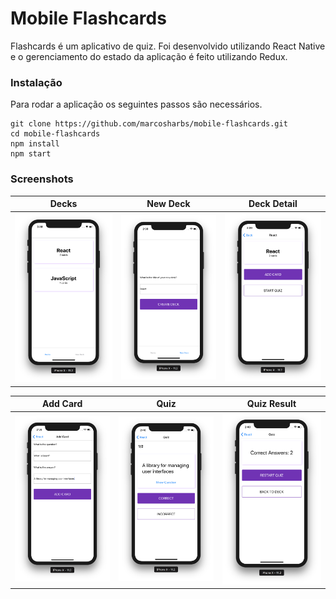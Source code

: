 # Mobile Flashcards

Flashcards é um aplicativo de quiz. Foi desenvolvido utilizando React Native e o gerenciamento do estado da aplicação é feito utilizando Redux.

### Instalação

Para rodar a aplicação os seguintes passos são necessários.

```
git clone https://github.com/marcosharbs/mobile-flashcards.git
cd mobile-flashcards
npm install
npm start
```

### Screenshots

Decks|New Deck|Deck Detail
-----|------------|------
<img src="https://raw.githubusercontent.com/marcosharbs/mobile-flashcards/master/imgs/img-1.png" width="300px">|<img src="https://raw.githubusercontent.com/marcosharbs/mobile-flashcards/master/imgs/img-2.png" width="300px">|<img src="https://raw.githubusercontent.com/marcosharbs/mobile-flashcards/master/imgs/img-3.png" width="300px">

Add Card|Quiz|Quiz Result
-----|------------|------
<img src="https://raw.githubusercontent.com/marcosharbs/mobile-flashcards/master/imgs/img-4.png" width="300px">|<img src="https://raw.githubusercontent.com/marcosharbs/mobile-flashcards/master/imgs/img-5.png" width="300px">|<img src="https://raw.githubusercontent.com/marcosharbs/mobile-flashcards/master/imgs/img-6.png" width="300px">